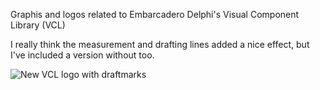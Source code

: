Graphis and logos related to Embarcadero Delphi's Visual Component Library (VCL)

I really think the measurement and drafting lines added a nice effect, but I've included a version without too. 

![New VCL logo with draftmarks](https://github.com/jimmckeeth/graphics/assets/821930/4183f6e4-c080-4739-949c-bff0ed33ceee)
